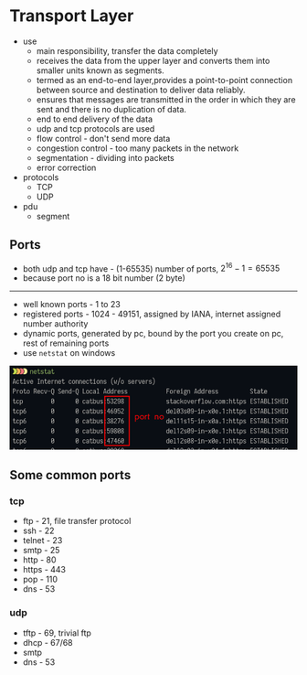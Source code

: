 # Transport Layer

- use
    - main responsibility, transfer the data completely
    - receives the data from the upper layer and converts them into smaller units known as segments.
    - termed as an end-to-end layer,provides a point-to-point connection between source and destination to deliver data reliably.
    - ensures that messages are transmitted in the order in which they are sent and there is no duplication of data.
    - end to end delivery of the data
    - udp and tcp protocols are used
    - flow control - don't send more data
    - congestion control - too many packets in the network
    - segmentation - dividing into packets
    - error correction
- protocols
    - TCP
    - UDP
- pdu
    - segment

## Ports

- both udp and tcp have - (1-65535) number of ports, $2^{16} - 1 = 65535$
- because port no is a 18 bit number (2 byte)

---

- well known ports - 1 to 23
- registered ports - 1024 - 49151, assigned by IANA, internet assigned number authority
- dynamic ports, generated by pc, bound by the port you create on pc, rest of remaining ports
- use `netstat` on windows

![](img/ports.png)

## Some common ports

### tcp

- ftp - 21, file transfer protocol
- ssh - 22
- telnet - 23
- smtp - 25
- http - 80
- https - 443
- pop - 110
- dns - 53

### udp

- tftp - 69, trivial ftp
- dhcp - 67/68
- smtp
- dns - 53
